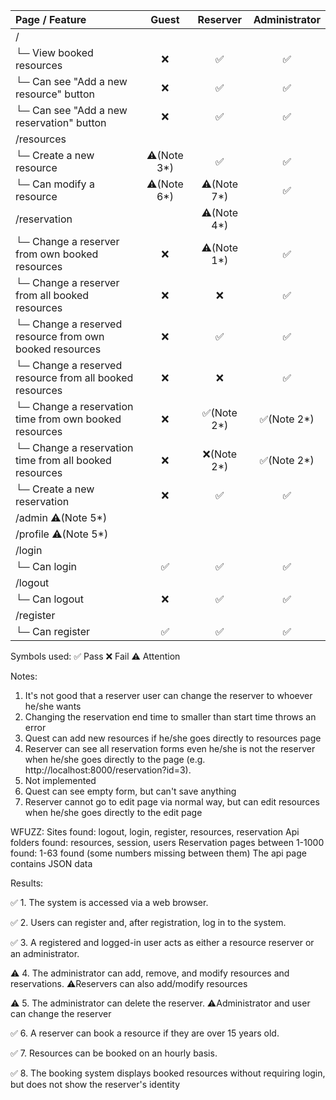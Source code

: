 | Page / Feature	| Guest |	Reserver | Administrator |
| :---         |     :---:      |     :---:      |     :---:      |
| /	| | | |		
| └─ View booked resources	| ❌	| ✅	| ✅ |
| └─ Can see "Add a new resource" button | ❌	| ✅	| ✅ |
| └─ Can see "Add a new reservation" button | ❌	| ✅	| ✅ |
| /resources	| | | |	
| └─ Create a new resource	| ⚠️(Note 3*)	| ✅	| ✅ |
| └─ Can modify a resource	| ⚠️(Note 6*)	| ⚠️(Note 7*)	| ✅ |
| /reservation	| | ⚠️(Note 4*) | |		
| └─ Change a reserver from own booked resources	| ❌	| ⚠️(Note 1*)	| ✅ |
| └─ Change a reserver from all booked resources	| ❌	| ❌	| ✅ |
| └─ Change a reserved resource from own booked resources	| ❌	| ✅	| ✅ |
| └─ Change a reserved resource from all booked resources	| ❌	| ❌	| ✅ |
| └─ Change a reservation time from own booked resources	| ❌	| ✅(Note 2*)	| ✅(Note 2*) |
| └─ Change a reservation time from all booked resources	| ❌	| ❌(Note 2*)	| ✅(Note 2*) |
| └─ Create a new reservation	| ❌ | ✅ | ✅ |
| /admin ⚠️(Note 5*)| | | |
| /profile ⚠️(Note 5*)| | | |		
| /login | | | |
| └─ Can login	| ✅ | ✅ | ✅ |
| /logout | | | |
| └─ Can logout	| ❌ | ✅ | ✅ |
| /register | | | |
| └─ Can register	| ✅ | ✅ | ✅ |

Symbols used:
✅ Pass
❌ Fail
⚠️ Attention

Notes:
1. It's not good that a reserver user can change the reserver to whoever he/she wants
2. Changing the reservation end time to smaller than start time throws an error
3. Quest can add new resources if he/she goes directly to resources page
4. Reserver can see all reservation forms even he/she is not the reserver when he/she goes directly to the page (e.g. http://localhost:8000/reservation?id=3). 
5. Not implemented
6. Quest can see empty form, but can't save anything
7. Reserver cannot go to edit page via normal way, but can edit resources when he/she goes directly to the edit page

WFUZZ:
Sites found: logout, login, register, resources, reservation
Api folders found: resources, session, users
Reservation pages between 1-1000 found: 1-63 found (some numbers missing between them)
The api page contains JSON data

Results:

✅ 1. The system is accessed via a web browser.

✅ 2. Users can register and, after registration, log in to the system.

✅ 3. A registered and logged-in user acts as either a resource reserver or an administrator.

⚠️ 4. The administrator can add, remove, and modify resources and reservations. ⚠️Reservers can also add/modify resources

⚠️ 5. The administrator can delete the reserver. ⚠️Administrator and user can change the reserver

✅ 6. A reserver can book a resource if they are over 15 years old.

✅ 7. Resources can be booked on an hourly basis.

✅ 8. The booking system displays booked resources without requiring login, but does not show the reserver's identity
